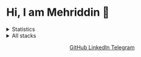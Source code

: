 <h1>Hi, I am Mehriddin 👋</h1>

<details>
  <summary>Statistics</summary>
  
[![Mehriddin's GitHub stats](https://github-readme-stats.vercel.app/api?username=mehriddinnozimov)](https://github.com/anuraghazra/github-readme-stats)
  
</details>

<details>
<summary>All stacks</summary>

| Stack          | Name                        | Experience |
| -------------- | --------------------------- | ---------- |
| Full-stack     | JavaScript                  | 2+ years   |
| Full-stack     | TypeScript                  | 1+ years   |
| Backend        | Node.js                     | 2+ years   |
| Backend        | Node.js Caching & Stream    | 1+ years   |
| Backend        | REST/CRUD API               | 2+ years   |
| Backend        | OpenAPI (Swagger)           | 1+ years   |
| Testing        | Jest                        | 1+ years   |
| Database       | Postgres (via ORM)          | 2+ years   |
| Database       | Redis                       | 1+ years   |
| Database       | MongoDB                     | 1+ years   |
| DevOps         | Linux / SSH / Bash          | 1+ years   |
| DevOps         | Docker                      | 1+ years   |

</details>


<p align="center">
          <a href="https://github.com/mehriddinnozimov" target="_blank" alt="GitHub">
            GitHub
          </a>
          <a href="https://linkedin.com/in/mehriddinnozimov" target="_blank" alt="LinkedIn">
            LinkedIn
          </a>
          <a href="https://telegram.com/mehriddinnozimov" target="_blank" alt="Telegram">
            Telegram
          </a>
</p>

